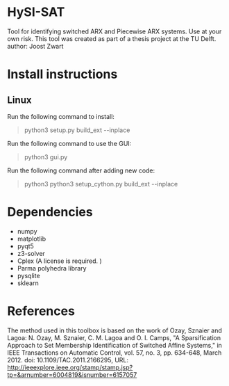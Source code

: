 # HySI-SAT 
Tool for identifying switched ARX and Piecewise ARX systems. Use at your own risk.
This tool was created as part of a thesis project at the TU Delft.
author: Joost Zwart

# Install instructions

## Linux

Run the following command to install:
>python3 setup.py build_ext --inplace

Run the following command to use the GUI:
>python3 gui.py

Run the following command after adding new code:
>python3 python3 setup_cython.py build_ext --inplace

# Dependencies
 * numpy
 * matplotlib
 * pyqt5
 * z3-solver
 * Cplex (A license is required. )
 * Parma polyhedra library
 * pysqlite
 * sklearn
 
 # References
 The method used in this toolbox is based on the work of Ozay, Sznaier and Lagoa:
 N. Ozay, M. Sznaier, C. M. Lagoa and O. I. Camps, "A Sparsification Approach to Set Membership Identification of Switched Affine Systems," in IEEE Transactions on Automatic Control, vol. 57, no. 3, pp. 634-648, March 2012.
doi: 10.1109/TAC.2011.2166295,
URL: http://ieeexplore.ieee.org/stamp/stamp.jsp?tp=&arnumber=6004819&isnumber=6157057





